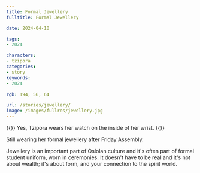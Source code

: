 ```yaml
---
title: Formal Jewellery
fulltitle: Formal Jewellery

date: 2024-04-10

tags:
- 2024

characters:
- tzipora
categories:
- story
keywords:
- 2024

rgb: 194, 56, 64

url: /stories/jewellery/
image: /images/fullres/jewellery.jpg
---
```

{{<note caption>}}
Yes, Tzipora wears her watch on the inside of her wrist.
{{</note>}}

Still wearing her formal jewellery after Friday Assembly.

Jewellery is an important part of Oslolan culture and it's often part of formal student uniform, worn in ceremonies. It doesn't have to be real and it's not about wealth; it's about form, and your connection to the spirit world.